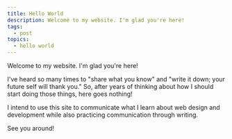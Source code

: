 ```yaml
---
title: Hello World
description: Welcome to my website. I'm glad you're here!
tags:
  - post
topics:
  - hello world
---
```


Welcome to my website. I'm glad you're here!

I've heard so many times to "share what you know" and "write it down; your future self will thank you." So, after years of thinking about how I should start doing those things, here goes nothing!

I intend to use this site to communicate what I learn about web design and development while also practicing communication through writing.

See you around!
